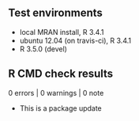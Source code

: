 ## Test environments
* local MRAN install, R 3.4.1
* ubuntu 12.04 (on travis-ci), R 3.4.1
* R 3.5.0 (devel)

## R CMD check results

0 errors | 0 warnings | 0 note

* This is a package update


